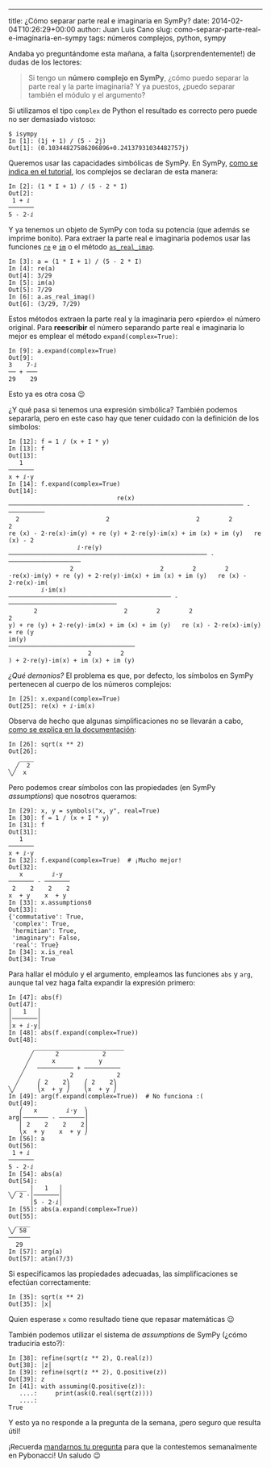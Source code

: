 ---
title: ¿Cómo separar parte real e imaginaria en SymPy?
date: 2014-02-04T10:26:29+00:00
author: Juan Luis Cano
slug: como-separar-parte-real-e-imaginaria-en-sympy
tags: números complejos, python, sympy

Andaba yo preguntándome esta mañana, a falta (¡sorprendentemente!) de dudas de los lectores:

> Si tengo un **número complejo en SymPy**, ¿cómo puedo separar la parte real y la parte imaginaria? Y ya puestos, ¿puedo separar también el módulo y el argumento?

Si utilizamos el tipo `complex` de Python el resultado es correcto pero puede no ser demasiado vistoso:

<pre><code class="language-python">$ isympy
In [1]: (1j + 1) / (5 - 2j)
Out[1]: (0.10344827586206896+0.24137931034482757j)</code></pre>

Queremos usar las capacidades simbólicas de SymPy. En SymPy, [como se indica en el tutorial](https://github.com/sympy/sympy/wiki/Tutorial), los complejos se declaran de esta manera:

<pre><code class="language-python">In [2]: (1 * I + 1) / (5 - 2 * I)
Out[2]:
 1 + ⅈ
───────
5 - 2⋅ⅈ</code></pre>

Y ya tenemos un objeto de SymPy con toda su potencia (que además se imprime bonito). Para extraer la parte real e imaginaria podemos usar las funciones [`re`](http://docs.sympy.org/latest/modules/functions/elementary.html#re) e [`im`](http://docs.sympy.org/latest/modules/functions/elementary.html#im) o el método [`as_real_imag`](http://docs.sympy.org/latest/modules/core.html#sympy.core.expr.Expr.as_real_imag).

<pre><code class="language-python">In [3]: a = (1 * I + 1) / (5 - 2 * I)
In [4]: re(a)
Out[4]: 3/29
In [5]: im(a)
Out[5]: 7/29
In [6]: a.as_real_imag()
Out[6]: (3/29, 7/29)</code></pre>

Estos métodos extraen la parte real y la imaginaria pero «pierdo» el número original. Para **reescribir** el número separando parte real e imaginaria lo mejor es emplear el método `expand(complex=True)`:

<pre><code class="language-python">In [9]: a.expand(complex=True)
Out[9]:
3    7⋅ⅈ
── + ───
29    29</code></pre>

Esto ya es otra cosa 😉

<!--more-->

¿Y qué pasa si tenemos una expresión simbólica? También podemos separarla, pero en este caso hay que tener cuidado con la definición de los símbolos:

<pre><code class="language-python">In [12]: f = 1 / (x + I * y)
In [13]: f
Out[13]:
   1
───────
x + ⅈ⋅y
In [14]: f.expand(complex=True)
Out[14]:
                              re(x)
───────────────────────────────────────────────────────────────── - ──────────
  2                        2                        2        2        2
re (x) - 2⋅re(x)⋅im(y) + re (y) + 2⋅re(y)⋅im(x) + im (x) + im (y)   re (x) - 2
                   ⅈ⋅re(y)
─────────────────────────────────────────────────────── - ────────────────────
                 2                        2        2        2
⋅re(x)⋅im(y) + re (y) + 2⋅re(y)⋅im(x) + im (x) + im (y)   re (x) - 2⋅re(x)⋅im(
         ⅈ⋅im(x)
───────────────────────────────────────────── - ──────────────────────────────
       2                        2        2        2                        2
y) + re (y) + 2⋅re(y)⋅im(x) + im (x) + im (y)   re (x) - 2⋅re(x)⋅im(y) + re (y
im(y)
───────────────────────────────────
                      2        2
) + 2⋅re(y)⋅im(x) + im (x) + im (y)</code></pre>

_¿Qué demonios?_ El problema es que, por defecto, los símbolos en SymPy pertenecen al cuerpo de los números complejos:

<pre><code class="language-python">In [25]: x.expand(complex=True)
Out[25]: re(x) + ⅈ⋅im(x)</code></pre>

Observa de hecho que algunas simplificaciones no se llevarán a cabo, [como se explica en la documentación](http://docs.sympy.org/latest/tutorial/simplification.html#powers):

<pre><code class="language-python">In [26]: sqrt(x ** 2)
Out[26]:
   ____
  ╱  2
╲╱  x</code></pre>

Pero podemos crear símbolos con las propiedades (en SymPy _assumptions_) que nosotros queramos:

<pre><code class="language-python">In [29]: x, y = symbols("x, y", real=True)
In [30]: f = 1 / (x + I * y)
In [31]: f
Out[31]:
   1
───────
x + ⅈ⋅y 
In [32]: f.expand(complex=True)  # ¡Mucho mejor!
Out[32]:
   x        ⅈ⋅y
─────── - ───────
 2    2    2    2
x  + y    x  + y
In [33]: x.assumptions0
Out[33]:
{'commutative': True,
 'complex': True,
 'hermitian': True,
 'imaginary': False,
 'real': True}
In [34]: x.is_real
Out[34]: True</code></pre>

Para hallar el módulo y el argumento, empleamos las funciones `abs` y `arg`, aunque tal vez haga falta expandir la expresión primero:

<pre><code class="language-python">In [47]: abs(f)
Out[47]:
│   1   │
│───────│
│x + ⅈ⋅y│
In [48]: abs(f.expand(complex=True))
Out[48]:
       _________________________
      ╱      2            2
     ╱      x            y
    ╱   ────────── + ──────────
   ╱             2            2
  ╱     ⎛ 2    2⎞    ⎛ 2    2⎞
╲╱      ⎝x  + y ⎠    ⎝x  + y ⎠ 
In [49]: arg(f.expand(complex=True))  # No funciona :(
Out[49]:
   ⎛   x        ⅈ⋅y  ⎞
arg⎜─────── - ───────⎟
   ⎜ 2    2    2    2⎟
   ⎝x  + y    x  + y ⎠
In [56]: a
Out[56]:
 1 + ⅈ
───────
5 - 2⋅ⅈ
In [54]: abs(a)
Out[54]:
  ___ │   1   │
╲╱ 2 ⋅│───────│
      │5 - 2⋅ⅈ│
In [55]: abs(a.expand(complex=True))
Out[55]:
  ____
╲╱ 58
──────
  29  
In [57]: arg(a)
Out[57]: atan(7/3)</code></pre>

Si especificamos las propiedades adecuadas, las simplificaciones se efectúan correctamente:

<pre><code class="language-python">In [35]: sqrt(x ** 2)
Out[35]: │x│</code></pre>

Quien esperase `x` como resultado tiene que repasar matemáticas 😉

También podemos utilizar el sistema de _assumptions_ de SymPy (¿cómo traduciría esto?):

<pre><code class="language-python">In [38]: refine(sqrt(z ** 2), Q.real(z))
Out[38]: │z│
In [39]: refine(sqrt(z ** 2), Q.positive(z))
Out[39]: z
In [41]: with assuming(Q.positive(z)):
   ....:     print(ask(Q.real(sqrt(z))))
   ....:
True</code></pre>

Y esto ya no responde a la pregunta de la semana, ¡pero seguro que resulta útil!

¡Recuerda [mandarnos tu pregunta](http://pybonacci.org/contacto/ "Contacto") para que la contestemos semanalmente en Pybonacci! Un saludo 😉